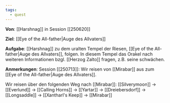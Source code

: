 ```yaml
---
tags:
  - quest
---
```

**Von**: [[Harshnag]] in Session [[250620]]

**Ziel**: [[Eye of the All-father|Auge des Allvaters]]

**Aufgabe**:
[[Harshnag]] zu dem uralten Tempel der Riesen, [[Eye of the All-father|Auge des Allvaters]], folgen. In diesem Tempel das Orakel nach weiteren Informationen bzgl. [[Herzog Zalto]] fragen, z.B. seine schwächen.

**Anmerkungen**:
Session [[250713]]:
Wir reisen von [[Mirabar]] aus zum [[Eye of the All-father|Auge des Allvaters]].

Wir reisen über den folgenden Weg nach [[Mirabar]]:
[[Silverymoon]] -> [[Everlund]] -> [[Calling Horns]] -> [[Yartar]] -> [[Dreiebersdorf]] -> [[Longsaddle]] -> [[Xantharl's Keep]] -> [[Mirabar]]
